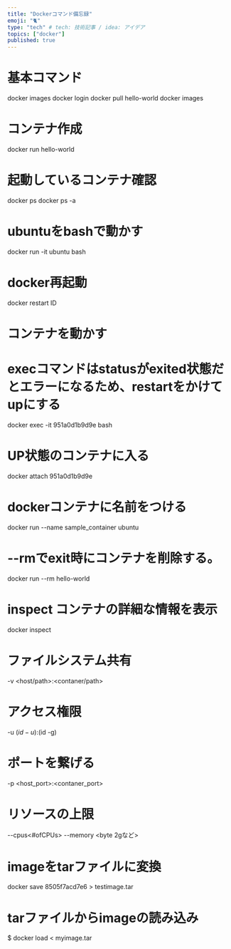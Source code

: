 ```yaml
---
title: "Dockerコマンド備忘録"
emoji: "🐈"
type: "tech" # tech: 技術記事 / idea: アイデア
topics: ["docker"]
published: true
---
```

# 基本コマンド
docker images
docker login
docker pull hello-world
docker images

# コンテナ作成
docker run hello-world

# 起動しているコンテナ確認
docker ps 
docker ps -a

# ubuntuをbashで動かす
docker run -it ubuntu bash

# docker再起動
docker restart ID

# コンテナを動かす
# execコマンドはstatusがexited状態だとエラーになるため、restartをかけてupにする
docker exec -it 951a0d1b9d9e bash

# UP状態のコンテナに入る
docker attach 951a0d1b9d9e

# dockerコンテナに名前をつける
docker run --name sample_container ubuntu

# --rmでexit時にコンテナを削除する。
docker run --rm hello-world

# inspect コンテナの詳細な情報を表示
docker inspect <imageID>

# ファイルシステム共有
-v <host/path>:<contaner/path>

# アクセス権限
-u $(id -u):$(id -g)

# ポートを繋げる
-p <host_port>:<contaner_port>

# リソースの上限
--cpus<#ofCPUs> --memory <byte 2gなど> 

# imageをtarファイルに変換
docker save 8505f7acd7e6 > testimage.tar

# tarファイルからimageの読み込み
$ docker load < myimage.tar
